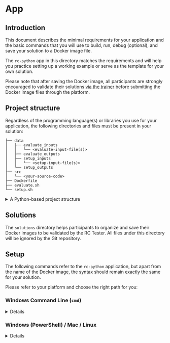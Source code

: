 # App
## Introduction
This document describes the minimal requirements for your application and the basic commands that you will use to build, run, debug (optional), and save your solution to a Docker image file.

The `rc-python` app in this directory matches the requirements and will help you practice setting up a working example or serve as the template for your own solution.

Please note that after saving the Docker image, all participants are strongly encouraged to validate their solutions [via the trainer](../README.md) before submitting the Docker image files through the platform.

## Project structure
Regardless of the programming language(s) or libraries you use for your application, the following directories and files must be present in your solution:
```
├── data
│   ├── evaluate_inputs
│   │   └── <evaluate-input-file(s)>
│   ├── evaluate_outputs
│   ├── setup_inputs
│   │   └── <setup-input-file(s)>
│   └── setup_outputs
├── src
│   └── <your-source-code>
├── Dockerfile
├── evaluate.sh
└── setup.sh
```

<details>
<summary>A Python-based project structure</summary>

```
├── data
│   ├── evaluate_inputs
│   │   └── <evaluate-input-file(s)>
│   ├── evaluate_outputs
│   ├── setup_inputs
│   │   └── <setup-input-file(s)>
│   └── setup_outputs
├── src
│   └── main.py
├── .dockerignore
├── Dockerfile
├── evaluate.sh
├── requirements.txt
└── setup.sh
```
</details>

## Solutions
The `solutions` directory helps participants to organize and save their Docker images to be validated by the RC Tester. All files under this directory will be ignored by the Git repository.

## Setup
The following commands refer to the `rc-python` application, but apart from the name of the Docker image, the syntax should remain exactly the same for your solution.

Please refer to your platform and choose the right path for you:
### Windows Command Line (`cmd`)
<details>
<summary>Details</summary>

#### Build
```sh
docker build -t rc-python .
```

#### Run
```sh
docker run --rm ^
  -v "%cd%\data\inputs":/home/app/data/inputs:ro ^
  -v "%cd%\data\outputs":/home/app/data/outputs ^
  rc-python
```

#### Debug (optional)
If there are any issues with your setup or if you want to debug your application inside the container, you can run the following command to enable an interactive shell at runtime:
```sh
docker run --rm --entrypoint="" ^
  -v "%cd%\data\inputs":/home/app/data/inputs:ro ^
  -v "%cd%\data\outputs":/home/app/data/outputs ^
  rc-python
```  
> The default `ENTRYPOINT` has been intentionally overridden by an empty value to prevent the automatic execution of the `run.sh` script.

#### Save
Once you have a valid solution, you can save your Docker image to the standard location that will be fetched by the trainer:
```sh
docker save --output ..\..\solutions\rc-python.tar rc-python
```
<!-- Although `tar` files are completely valid for submissions, you can follow [these instructions](https://stackoverflow.com/a/36733177) if you want to use the `gzip` compression utility. Then you can run the following alternative command:
```sh
docker save rc-python | gzip > ..\..\solutions\rc-python.tar.gz # review
``` -->
</details>

### Windows (PowerShell) / Mac / Linux
<details>
<summary>Details</summary>

#### Build
```sh
docker build -t rc-python .
```

#### Run
```sh
docker run --rm \
  -v "$(pwd)"/data/inputs:/home/app/data/inputs:ro \
  -v "$(pwd)"/data/outputs:/home/app/data/outputs \
  rc-python
```

#### Debug (optional)
If there are any issues with your setup or if you want to debug your application inside the container, you can run the following command to enable an interactive shell at runtime:
```sh
docker run --rm --entrypoint="" \
  -v "$(pwd)"/data/inputs:/home/app/data/inputs:ro \
  -v "$(pwd)"/data/outputs:/home/app/data/outputs \
  -it rc-python sh
```
> The default `ENTRYPOINT` has been intentionally overridden by an empty value to prevent the automatic execution of the `run.sh` script.

#### Save
Once you have a valid solution, you can save your Docker image to the standard location that will be fetched by the trainer:
```sh
docker save --output ../../solutions/rc-python.tar.gz rc-python
```

Alternatively, you can use the `gzip` compression utility to get a better compression ratio:
```sh
docker save rc-python | gzip > ../../solutions/rc-python.tar.gz
```
</details>
